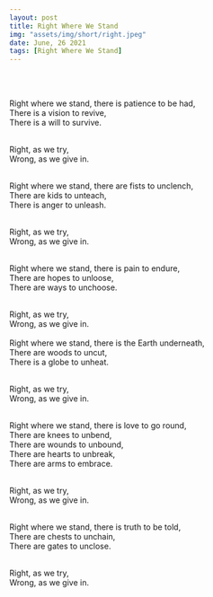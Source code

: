```yaml
---
layout: post
title: Right Where We Stand
img: "assets/img/short/right.jpeg"
date: June, 26 2021
tags: [Right Where We Stand]
---
```

  
<br><br>
<div align="left">

Right where we stand, there is patience to be had, <br>
There is a vision to revive, <br>
There is a will to survive. <br><br>

Right, as we try, <br>
Wrong, as we give in.<br><br>

Right where we stand, there are fists to unclench,<br>
There are kids to unteach, <br>
There is anger to unleash.<br><br>

Right, as we try, <br>
Wrong, as we give in.<br><br>

Right where we stand, there is pain to endure,<br>
There are hopes to unloose,<br>
There are  ways to unchoose.<br><br>

Right, as we try, <br>
Wrong, as we give in.<br>
<br>
Right where we stand, there is the Earth underneath,<br>
There are woods to uncut,<br>
There is a globe to unheat.<br><br>

Right, as we try, <br>
Wrong, as we give in.<br><br>

Right where we stand, there is love to go round, <br>
There are knees to unbend,<br>
There are wounds to unbound,<br>
There are hearts to unbreak,<br>
There are arms to embrace.<br><br>

Right, as we try, <br>
Wrong, as we give in.<br><br>

Right where we stand, there is truth to be told,<br>
There are chests to unchain,<br>
There are gates to unclose.<br><br>

Right, as we try, <br>
Wrong, as we give in.<br><br>



</div>
<br><br>
<br><br>
<br><br>
<br><br>
<br><br>
<br><br>  
